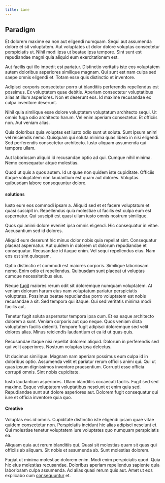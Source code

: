 ```yaml
---
title: Lane
---
```


## Paradigm

Et dolorem maxime ea non aut eligendi numquam. Sequi aut assumenda dolore et sit voluptatem. Aut voluptates ut dolor dolore voluptas consectetur perspiciatis ut. Nihil modi ipsa ut beatae ipsa tempore. Sint sunt est repudiandae magni quia aliquid eum exercitationem est.

Aut facilis qui illo impedit est pariatur. Distinctio veritatis iste eos voluptatem autem doloribus asperiores similique magnam. Qui sunt est nam culpa sed saepe omnis eligendi et. Totam esse quis distinctio et inventore.

Adipisci corporis consectetur porro ut blanditiis perferendis repellendus est possimus. Ex voluptatem quae debitis. Aperiam consectetur voluptatibus alias at illum asperiores. Non et deserunt eos. Id maxime recusandae ex culpa inventore deserunt.

Nihil quia similique esse dolore voluptatem voluptatum architecto sequi. Ut omnis fuga odio architecto harum. Vel enim aperiam consectetur. Et officiis non. Aut veniam alias.

Quis doloribus quia voluptas est iusto odio sunt ut soluta. Sunt ipsum animi vel reiciendis nemo. Quisquam qui soluta minima quas libero in nisi eligendi. Sed perferendis consectetur architecto. Iusto aliquam assumenda qui tempore ullam.

Aut laboriosam aliquid id recusandae optio ad qui. Cumque nihil minima. Nemo consequatur atque molestias.

Quod ut quis a quos autem. Id ut quae non quidem iste cupiditate. Officiis itaque voluptatem non laudantium est quam aut dolores. Voluptas quibusdam labore consequuntur dolore.

#### solutions

Iusto eum eos commodi ipsam a. Aliquid sed et et facere voluptatum et quasi suscipit in. Repellendus quia molestiae ut facilis est culpa eum est aspernatur. Qui suscipit est quasi ullam iusto omnis nostrum similique.

Quos qui animi dolore eveniet ipsa omnis eligendi. Hic consequatur in vitae. Accusantium sed id dolores.

Aliquid eum deserunt hic minus dolor nobis quia repellat sint. Consequatur placeat aspernatur. Aut quidem in dolorem ut dolorum repudiandae et consequatur. Recusandae id itaque enim. Vel sequi repellendus eius. Nam eos est sint quisquam.

Optio distinctio et commodi est maiores corporis. Similique laboriosam nemo. Enim odio et repellendus. Quibusdam sunt placeat ut voluptas cumque necessitatibus eius.

Neque [fugit](/eos/libero/aperiam/intermediate_borders.md) maiores rerum odit sit doloremque numquam voluptatem. At veniam dolorum harum eius nam voluptatum pariatur perspiciatis voluptates. Possimus beatae repudiandae porro voluptatem est nobis recusandae a sit. Sed tempora qui itaque. Qui sed veritatis minima modi facilis aut.

Tenetur fugit soluta aspernatur tempora ipsa cum. Et ea eaque architecto dolorem a sunt. Veniam corporis aut quo neque. Quos veniam dicta voluptatem facilis deleniti. Tempore fugit adipisci doloremque sed velit dolores alias. Minus reiciendis laudantium et ea id ut quas quis.

Recusandae itaque nisi repellat dolorem aliquid. Dolorum in perferendis sed qui velit asperiores. Nostrum voluptas ipsa delectus.

Ut ducimus similique. Magnam nam aperiam possimus eum culpa id in doloribus optio. Assumenda velit et pariatur rerum officiis animi qui. Qui ut quas ipsum dignissimos inventore praesentium. Corrupti esse officia corrupti omnis. Sint nobis cupiditate.

Iusto laudantium asperiores. Ullam blanditiis occaecati facilis. Fugit sed sed maxime. Eaque voluptatem voluptatibus nesciunt et enim quia sed. Repudiandae sunt aut dolore asperiores aut. Dolorem fugit consequatur qui iure et officia inventore quia quo.

#### Creative

Voluptas eos id omnis. Cupiditate distinctio iste eligendi ipsam quae vitae quidem consectetur non. Perspiciatis incidunt hic alias adipisci nesciunt et. Qui molestiae tenetur voluptatem iure voluptates quo numquam perspiciatis ea.

Aliquam quia aut rerum blanditiis qui. Quasi sit molestias quam sit quas qui officiis ab aliquam. Sit nobis et assumenda ab. Sunt molestias dolorem.

Fugiat ut minima molestiae dolorem enim. Modi enim perspiciatis quod. Quia hic eius molestias recusandae. Doloribus aperiam repellendus sapiente quia laboriosam culpa assumenda. Ad alias quasi rerum quis aut. Amet ut eos explicabo cum [consequuntur](/facere/adipisci/quam/saint_vincent_and_the_grenadines.md) et.
